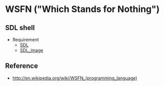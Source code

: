WSFN ("Which Stands for Nothing")
=================================



SDL shell
---------

 * Requirement
   * [SDL](http://www.libsdl.org/)
   * [SDL_image](http://www.libsdl.org/projects/SDL_image/)

Reference
---------

 * http://en.wikipedia.org/wiki/WSFN_(programming_language)


